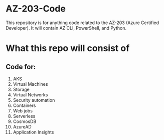 # AZ-203-Code
This repository is for anything code related to the AZ-203 (Azure Certified Developer). It will contain AZ CLI, PowerShell, and Python.

# What this repo will consist of
## Code for:
1. AKS
2. Virtual Machines
3. Storage
4. Virtual Networks
5. Security automation
6. Containers
7. Web jobs
8. Serverless
9. CosmosDB
10. AzureAD
11. Application Insights